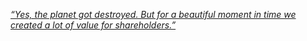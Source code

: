 _[“Yes, the planet got destroyed. But for a beautiful moment in time we created a lot of value for shareholders.”](https://www.newyorker.com/cartoon/a16995)_
